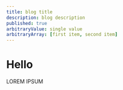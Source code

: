 ```yaml
---
title: blog title
description: blog description
published: true
arbitraryValue: single value
arbitraryArray: [first item, second item]
---
```


# Hello

LOREM IPSUM